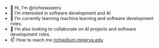 - 👋 Hi, I’m @richiewaweru
- 👀 I’m interested in software development and AI
- 🌱 I’m currently learning machine learning and software development roles.
- 💞️ I’m also looking to collaborate on AI projects and software development roles.
- 📫 How to reach me richie@uni.minerva.edu

<!---
richiewaweru/richiewaweru is a ✨ special ✨ repository because its `README.md` (this file) appears on your GitHub profile.
You can click the Preview link to take a look at your changes.
--->
